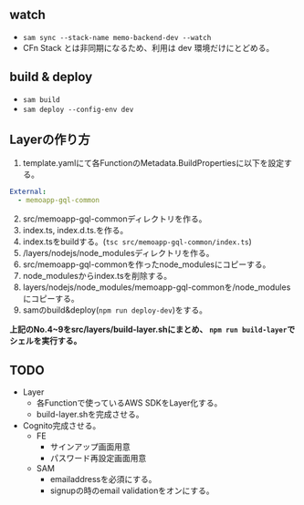 ## watch

- `sam sync --stack-name memo-backend-dev --watch`
- CFn Stack とは非同期になるため、利用は dev 環境だけにとどめる。

## build & deploy

- `sam build`
- `sam deploy --config-env dev`

## Layerの作り方
1. template.yamlにて各FunctionのMetadata.BuildPropertiesに以下を設定する。
```yaml
External:
  - memoapp-gql-common
```
2. src/memoapp-gql-commonディレクトリを作る。
3. index.ts, index.d.ts.を作る。
4. index.tsをbuildする。(`tsc src/memoapp-gql-common/index.ts`)
5. /layers/nodejs/node_modulesディレクトリを作る。
6. src/memoapp-gql-commonを作ったnode_modulesにコピーする。
7. node_modulesからindex.tsを削除する。
8. layers/nodejs/node_modules/memoapp-gql-commonを/node_modulesにコピーする。
9. samのbuild&deploy(`npm run deploy-dev`)をする。

**上記のNo.4~9をsrc/layers/build-layer.shにまとめ、
`npm run build-layer`でシェルを実行する。**

## TODO
- Layer
  - 各Functionで使っているAWS SDKをLayer化する。
  - build-layer.shを完成させる。
- Cognito完成させる。
  - FE
    - サインアップ画面用意
    - パスワード再設定画面用意
  - SAM
    - emailaddressを必須にする。
    - signupの時のemail validationをオンにする。